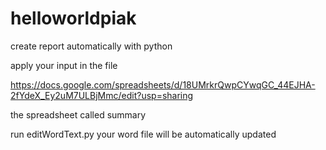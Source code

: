 # helloworldpiak
create report automatically with python

apply your input in the file

https://docs.google.com/spreadsheets/d/18UMrkrQwpCYwqGC_44EJHA-2fYdeX_Ey2uM7ULBjMmc/edit?usp=sharing


the spreadsheet called summary

run editWordText.py
your word file will be automatically updated

